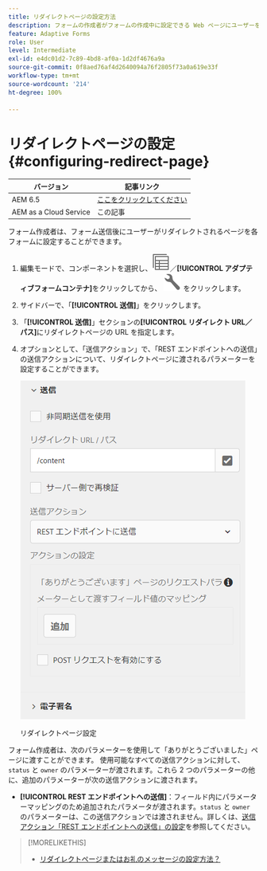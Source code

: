```yaml
---
title: リダイレクトページの設定方法
description: フォームの作成者がフォームの作成中に設定できる Web ページにユーザーをリダイレクトする方法を説明します。
feature: Adaptive Forms
role: User
level: Intermediate
exl-id: e4dc01d2-7c89-4bd8-af0a-1d2df4676a9a
source-git-commit: 0f8aed76af4d2640094a76f2805f73a0a619e33f
workflow-type: tm+mt
source-wordcount: '214'
ht-degree: 100%

---
```


# リダイレクトページの設定 {#configuring-redirect-page}

| バージョン | 記事リンク |
| -------- | ---------------------------- |
| AEM 6.5 | [ここをクリックしてください](https://experienceleague.adobe.com/docs/experience-manager-65/forms/adaptive-forms-basic-authoring/embed-adaptive-form-external-web-page.html?lang=ja) |
| AEM as a Cloud Service | この記事 |

フォーム作成者は、フォーム送信後にユーザーがリダイレクトされるページを各フォームに設定することができます。

1. 編集モードで、コンポーネントを選択し、![フィールドレベル](assets/select_parent_icon.svg)／**[!UICONTROL アダプティブフォームコンテナ]**&#x200B;をクリックしてから、 ![cmppr](assets/configure-icon.svg) をクリックします。

1. サイドバーで、「**[!UICONTROL 送信]**」をクリックします。

1. 「**[!UICONTROL 送信]**」セクションの&#x200B;**[!UICONTROL リダイレクト URL／パス]**&#x200B;にリダイレクトページの URL を指定します。
1. オプションとして、「送信アクション」で、「REST エンドポイントへの送信」の送信アクションについて、リダイレクトページに渡されるパラメーターを設定することができます。

   ![リダイレクトページ設定](assets/redirect-url.png)

   リダイレクトページ設定

フォーム作成者は、次のパラメーターを使用して「ありがとうございました」ページに渡すことができます。 使用可能なすべての送信アクションに対して、`status` と `owner` のパラメーターが渡されます。これら 2 つのパラメーターの他に、追加のパラメーターが次の送信アクションに渡されます。

* **[!UICONTROL REST エンドポイントへの送信]**：フィールド内にパラメーターマッピングのため追加されたパラメータが渡されます。`status` と `owner` のパラメーターは、この送信アクションでは渡されません。詳しくは、[送信アクション「REST エンドポイントへの送信」の設定](configuring-submit-actions.md)を参照してください。

>[!MORELIKETHIS]
>
>* [リダイレクトページまたはお礼のメッセージの設定方法？](/help/forms/configure-redirect-page-or-thank-you-message.md)
